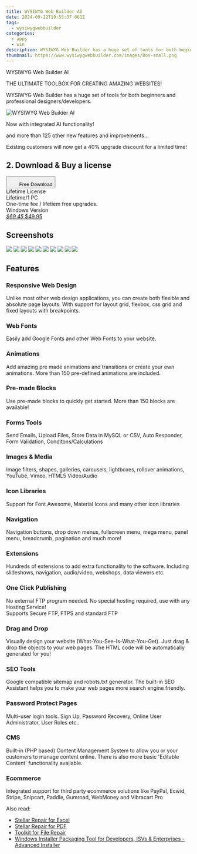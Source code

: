 ```yaml
---
title: WYSIWYG Web Builder AI
date: 2024-09-22T19:55:37.061Z
tags: 
  - wysiwygwebbuilder
categories: 
  - apps
  - win
description: WYSIWYG Web Builder has a huge set of tools for both beginners and professional designers/developers.
thumbnail: https://www.wysiwygwebbuilder.com/images/Box-small.png
---
```


WYSIWYG Web Builder AI

THE ULTIMATE TOOLBOX FOR CREATING AMAZING WEBSITES!

WYSIWYG Web Builder has a huge set of tools for both beginners and professional designers/developers.

![WYSIWYG Web Builder AI](https://www.wysiwygwebbuilder.com/images/Box-small.png)

Now with integrated AI functionality!

and more than 125 other new features and improvements...

Existing customers will now get a 40% upgrade discount for a limited time!

## 2. Download & Buy a license

<div class="mx-auto flex items-center justify-center space-x-4">
  <button 
  onclick="javascript:window.open('https://secure.2checkout.com/order/checkout.php?PRODS=4693605&QTY=1&AFFILIATE=108875&CART=1&CARD=1&DESIGN_TYPE=2', '_blank');
    window.open('https://www.wysiwygwebbuilder.com/webbuilder19x64.zip', '_blank');void(0);"
  class="flex flex-row font-bold rounded-lg text-lg w-48 h-16 bg-[#FF8014] text-[#ffffff] items-center justify-center p-2">
    <svg width="24px" height="24px" viewBox="0 0 24 24" xmlns="http://www.w3.org/2000/svg" color="#ffffff" fill="none" stroke="currentColor" stroke-width="3" stroke-linecap="round" stroke-linejoin="round"><path d="M4 16.9865V7.01353C4 6.71792 4.21531 6.46636 4.50737 6.42072L19.3074 4.10822C19.6713 4.05137 20 4.33273 20 4.70103V19.299C20 19.6673 19.6713 19.9486 19.3074 19.8918L4.50737 17.5793C4.21531 17.5336 4 17.2821 4 16.9865Z" stroke="#f8f7f7" stroke-width="1.5"></path><path d="M4 12H20" stroke="#f8f7f7" stroke-width="1.5"></path><path d="M10.5 5.5V18.5" stroke="#f8f7f7" stroke-width="1.5"></path></svg>
    <span class="font-medium mx-auto">Free Download</span>  
  </button>
</div>

<div class="mx-auto flex items-center justify-center">
  <div class="m-8 grid grid-cols-1 gap-6 xl:grid-cols-1">
    <div class="flex w-full flex-col rounded-2xl bg-[#ffffff] text-[#374151] shadow-xl xl:w-96">
      <div class="flex h-full flex-col p-8">
        <div class="pb-6 text-3xl font-bold">Lifetime License</div>
        <div class="pb-12 text-lg">
          Lifetime/1 PC
          <div class="text-xs">One-time fee / lifetiem free upgrades.</div>
          <div class="text-xs">Windows Version</div>
        </div>
        <div class="flex flex-col gap-3 text-base"></div>
        <div class="flex flex-grow"></div>
        <div class="flex pt-10">
          <a href="https://secure.2checkout.com/order/checkout.php?PRODS=4693605&QTY=1&AFFILIATE=108875&CART=1&CARD=1&DESIGN_TYPE=2" class="w-full transform cursor-pointer rounded-lg bg-[#7e22ce] p-3 text-center text-xl font-bold !text-[#ffffff] !no-underline transition-transform hover:bg-purple-800 active:scale-95"> 
           <em class="text-base line-through !text-[#c5c5c5]">$69.45</em>
            $49.95
          </a>
        </div>
      </div>
    </div>  
  </div>
</div>

## Screenshots

![](https://www.wysiwygwebbuilder.com/images/thumb_screenshot001.png)
![](https://www.wysiwygwebbuilder.com/images/thumb_screenshot002.png)
![](https://www.wysiwygwebbuilder.com/images/thumb_screenshot003.png)
![](https://www.wysiwygwebbuilder.com/images/thumb_screenshot004.png)
![](https://www.wysiwygwebbuilder.com/images/thumb_screenshot005.png)
![](https://www.wysiwygwebbuilder.com/images/thumb_screenshot006.png)
![](https://www.wysiwygwebbuilder.com/images/thumb_screenshot007.png)
![](https://www.wysiwygwebbuilder.com/images/thumb_screenshot008.png)
![](https://www.wysiwygwebbuilder.com/images/thumb_screenshot009.png)
![](https://www.wysiwygwebbuilder.com/images/thumb_screenshot0010.png)

## Features

### Responsive Web Design

Unlike most other web design applications, you can create both flexible and absolute page layouts. With support for layout grid, flexbox, css grid and fixed layouts with breakpoints.

### Web Fonts

Easily add Google Fonts and other Web Fonts to your website.

### Animations

Add amazing pre made animations and transitions or create your own animations. More than 150 pre-defined animations are included.

### Pre-made Blocks

Use pre-made blocks to quickly get started. More than 150 blocks are available!

### Forms Tools

Send Emails, Upload Files, Store Data in MySQL or CSV, Auto Responder, Form Validation, Conditons/Calculations

### Images & Media

Image filters, shapes, galleries, carousels, lightboxes, rollover animations, YouTube, Vimeo, HTML5 Video/Audio

### Icon Libraries

Support for Font Awesome, Material Icons and many other icon libraries

### Navigation

Navigation buttons, drop down menus, fullscreen menu, mega menu, panel menu, breadcrumb, pagination and much more!

### Extensions

Hundreds of extensions to add extra functionality to the software. Including slideshows, navigation, audio/video, webshops, data viewers etc.

### One Click Publishing

No external FTP program needed. No special hosting required, use with any Hosting Service!  
Supports Secure FTP, FTPS and standard FTP

### Drag and Drop

Visually design your website (What-You-See-Is-What-You-Get). Just drag & drop the objects to your web pages. The HTML code will be automatically generated for you!

### SEO Tools

Google compatible sitemap and robots.txt generator. The built-in SEO Assistant helps you to make your web pages more search engine friendly.  

### Password Protect Pages

Multi-user login tools. Sign Up, Password Recovery, Online User Administrator, User Roles etc..

### CMS

Built-in (PHP based) Content Management System to allow you or your customers to manage content online. There is also more basic 'Editable Content' functionality available.

### Ecommerce

Integrated support for third party ecommerce solutions like PayPal, Ecwid, Stripe, Snipcart, Paddle, Gumroad, WebMoney and Vibracart Pro

<ins class="adsbygoogle"
      style="display:block"
      data-ad-client="ca-pub-7571918770474297"
      data-ad-slot="8358498916"
      data-ad-format="auto"
      data-full-width-responsive="true"></ins>
    

<span class="atpl-alsoreadstyle">Also read:</span>
<div><ul>
<li><a href="https://tools.techidaily.com/stellardata-recovery/repaire-for-excel/"><u>Stellar Repair for Excel</u></a></li>
<li><a href="https://tools.techidaily.com/stellardata-recovery/repair-for-pdf/"><u>Stellar Repair for PDF</u></a></li>
<li><a href="https://tools.techidaily.com/stellardata-recovery/file-repair-toolkit/"><u>Toolkit for File Repair</u></a></li>
<li><a href="https://tools.techidaily.com/advancedinstaller/"><u>Windows Installer Packaging Tool for Developers, ISVs & Enterprises - Advanced Installer</u></a></li>
</ul></div>

